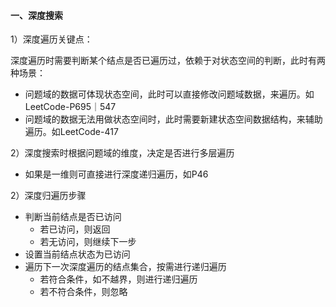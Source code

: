 #### 一、深度搜索

1）深度遍历关键点：

深度遍历时需要判断某个结点是否已遍历过，依赖于对状态空间的判断，此时有两种场景：

* 问题域的数据可体现状态空间，此时可以直接修改问题域数据，来遍历。如LeetCode-P695｜547
* 问题域的数据无法用做状态空间时，此时需要新建状态空间数据结构，来辅助遍历。如LeetCode-417

2）深度搜索时根据问题域的维度，决定是否进行多层遍历

* 如果是一维则可直接进行深度递归遍历，如P46

2）深度归遍历步骤

* 判断当前结点是否已访问
    * 若已访问，则返回
    * 若无访问，则继续下一步
* 设置当前结点状态为已访问
* 遍历下一次深度遍历的结点集合，按需进行递归遍历
    * 若符合条件，如不越界，则进行递归遍历
    * 若不符合条件，则忽略